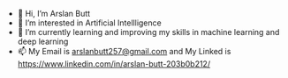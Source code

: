 - 👋 Hi, I’m Arslan Butt
- 👀 I’m interested in Artificial Intellligence
- 🌱 I’m currently learning and improving my skills in machine learning and deep learning
- 📫 My Email is arslanbutt257@gmail.com and My Linked is https://www.linkedin.com/in/arslan-butt-203b0b212/

<!---
Arslanbutt257/Arslanbutt257 is a ✨ special ✨ repository because its `README.md` (this file) appears on your GitHub profile.
You can click the Preview link to take a look at your changes.
--->
